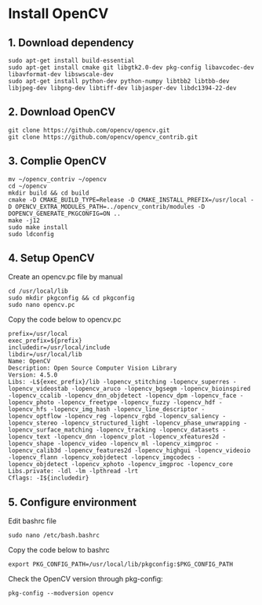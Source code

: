 # Install OpenCV

## 1. Download dependency
```
sudo apt-get install build-essential
sudo apt-get install cmake git libgtk2.0-dev pkg-config libavcodec-dev libavformat-dev libswscale-dev
sudo apt-get install python-dev python-numpy libtbb2 libtbb-dev libjpeg-dev libpng-dev libtiff-dev libjasper-dev libdc1394-22-dev
```
## 2. Download OpenCV
```
git clone https://github.com/opencv/opencv.git
git clone https://github.com/opencv/opencv_contrib.git
```
## 3. Complie OpenCV
```
mv ~/opencv_contriv ~/opencv
cd ~/opencv
mkdir build && cd build
cmake -D CMAKE_BUILD_TYPE=Release -D CMAKE_INSTALL_PREFIX=/usr/local -D OPENCV_EXTRA_MODULES_PATH=../opencv_contrib/modules -D DOPENCV_GENERATE_PKGCONFIG=ON ..
make -j12
sudo make install
sudo ldconfig
```
## 4. Setup OpenCV
Create an opencv.pc file by manual
```
cd /usr/local/lib
sudo mkdir pkgconfig && cd pkgconfig
sudo nano opencv.pc
```
Copy the code below to opencv.pc
```
prefix=/usr/local
exec_prefix=${prefix}
includedir=/usr/local/include
libdir=/usr/local/lib
Name: OpenCV
Description: Open Source Computer Vision Library
Version: 4.5.0
Libs: -L${exec_prefix}/lib -lopencv_stitching -lopencv_superres -lopencv_videostab -lopencv_aruco -lopencv_bgsegm -lopencv_bioinspired -lopencv_ccalib -lopencv_dnn_objdetect -lopencv_dpm -lopencv_face -lopencv_photo -lopencv_freetype -lopencv_fuzzy -lopencv_hdf -lopencv_hfs -lopencv_img_hash -lopencv_line_descriptor -lopencv_optflow -lopencv_reg -lopencv_rgbd -lopencv_saliency -lopencv_stereo -lopencv_structured_light -lopencv_phase_unwrapping -lopencv_surface_matching -lopencv_tracking -lopencv_datasets -lopencv_text -lopencv_dnn -lopencv_plot -lopencv_xfeatures2d -lopencv_shape -lopencv_video -lopencv_ml -lopencv_ximgproc -lopencv_calib3d -lopencv_features2d -lopencv_highgui -lopencv_videoio -lopencv_flann -lopencv_xobjdetect -lopencv_imgcodecs -lopencv_objdetect -lopencv_xphoto -lopencv_imgproc -lopencv_core
Libs.private: -ldl -lm -lpthread -lrt
Cflags: -I${includedir}
``` 
## 5. Configure environment 
Edit bashrc file
```
sudo nano /etc/bash.bashrc
```
Copy the code below to bashrc
```
export PKG_CONFIG_PATH=/usr/local/lib/pkgconfig:$PKG_CONFIG_PATH
```
Check the OpenCV version through pkg-config:
```
pkg-config --modversion opencv
```